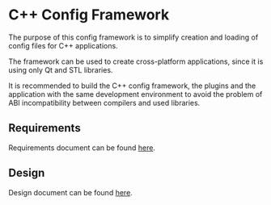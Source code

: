 # C++ Config Framework

The purpose of this config framework is to simplify creation and loading of config files for C++ applications.

The framework can be used to create cross-platform applications, since it is using only Qt and STL libraries.

It is recommended to build the C++ config framework, the plugins and the application with the same development environment to avoid the problem of ABI incompatibility between compilers and used libraries.


## Requirements

Requirements document can be found [here](docs/Requirements.md).


## Design

Design document can be found [here](docs/Design.md).